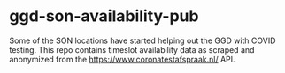 # ggd-son-availability-pub
Some of the SON locations have started helping out the GGD with COVID testing. This repo contains timeslot availability data as scraped and anonymized from the https://www.coronatestafspraak.nl/ API.
